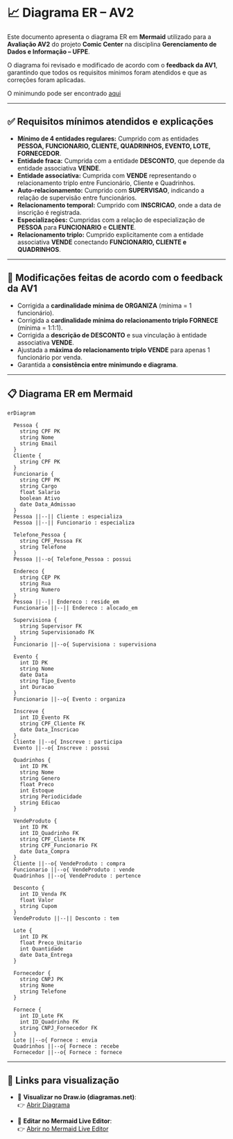 
# 📈 Diagrama ER – AV2

Este documento apresenta o diagrama ER em **Mermaid** utilizado para a **Avaliação AV2** do projeto **Comic Center** na disciplina **Gerenciamento de Dados e Informação – UFPE**.

O diagrama foi revisado e modificado de acordo com o **feedback da AV1**, garantindo que todos os requisitos mínimos foram atendidos e que as correções foram aplicadas.

O minimundo pode ser encontrado [aqui](https://github.com/gabrielalimasotero/gdi-grupo07-2025.1/tree/main/sgbd/minimundos)

---

## ✅ Requisitos mínimos atendidos e explicações

- **Mínimo de 4 entidades regulares:** Cumprido com as entidades **PESSOA, FUNCIONARIO, CLIENTE, QUADRINHOS, EVENTO, LOTE, FORNECEDOR**.
- **Entidade fraca:** Cumprida com a entidade **DESCONTO**, que depende da entidade associativa **VENDE**.
- **Entidade associativa:** Cumprida com **VENDE** representando o relacionamento triplo entre Funcionário, Cliente e Quadrinhos.
- **Auto-relacionamento:** Cumprido com **SUPERVISAO**, indicando a relação de supervisão entre funcionários.
- **Relacionamento temporal:** Cumprido com **INSCRICAO**, onde a data de inscrição é registrada.
- **Especializações:** Cumpridas com a relação de especialização de **PESSOA** para **FUNCIONARIO** e **CLIENTE**.
- **Relacionamento triplo:** Cumprido explicitamente com a entidade associativa **VENDE** conectando **FUNCIONARIO, CLIENTE e QUADRINHOS**.

---

## 🔧 Modificações feitas de acordo com o feedback da AV1

- Corrigida a **cardinalidade mínima de ORGANIZA** (mínima = 1 funcionário).
- Corrigida a **cardinalidade mínima do relacionamento triplo FORNECE** (mínima = 1:1:1).
- Corrigida a **descrição de DESCONTO** e sua vinculação à entidade associativa **VENDE**.
- Ajustada a **máxima do relacionamento triplo VENDE** para apenas 1 funcionário por venda.
- Garantida a **consistência entre minimundo e diagrama**.

---

## 📋 Diagrama ER em Mermaid

```mermaid
erDiagram

  Pessoa {
    string CPF PK
    string Nome
    string Email
  }
  Cliente {
    string CPF PK
  }
  Funcionario {
    string CPF PK
    string Cargo
    float Salario
    boolean Ativo
    date Data_Admissao
  }
  Pessoa ||--|| Cliente : especializa
  Pessoa ||--|| Funcionario : especializa

  Telefone_Pessoa {
    string CPF_Pessoa FK
    string Telefone
  }
  Pessoa ||--o{ Telefone_Pessoa : possui

  Endereco {
    string CEP PK
    string Rua
    string Numero
  }
  Pessoa ||--|| Endereco : reside_em
  Funcionario ||--|| Endereco : alocado_em

  Supervisiona {
    string Supervisor FK
    string Supervisionado FK
  }
  Funcionario ||--o{ Supervisiona : supervisiona

  Evento {
    int ID PK
    string Nome
    date Data
    string Tipo_Evento
    int Duracao
  }
  Funcionario ||--o{ Evento : organiza

  Inscreve {
    int ID_Evento FK
    string CPF_Cliente FK
    date Data_Inscricao
  }
  Cliente ||--o{ Inscreve : participa
  Evento ||--o{ Inscreve : possui

  Quadrinhos {
    int ID PK
    string Nome
    string Genero
    float Preco
    int Estoque
    string Periodicidade
    string Edicao
  }

  VendeProduto {
    int ID PK
    int ID_Quadrinho FK
    string CPF_Cliente FK
    string CPF_Funcionario FK
    date Data_Compra
  }
  Cliente ||--o{ VendeProduto : compra
  Funcionario ||--o{ VendeProduto : vende
  Quadrinhos ||--o{ VendeProduto : pertence

  Desconto {
    int ID_Venda FK
    float Valor
    string Cupom
  }
  VendeProduto ||--|| Desconto : tem

  Lote {
    int ID PK
    float Preco_Unitario
    int Quantidade
    date Data_Entrega
  }

  Fornecedor {
    string CNPJ PK
    string Nome
    string Telefone
  }

  Fornece {
    int ID_Lote FK
    int ID_Quadrinho FK
    string CNPJ_Fornecedor FK
  }
  Lote ||--o{ Fornece : envia
  Quadrinhos ||--o{ Fornece : recebe
  Fornecedor ||--o{ Fornece : fornece
```

---

## 🔗 Links para visualização

- 📄 **Visualizar no Draw.io (diagramas.net)**:  
👉 [Abrir Diagrama](https://app.diagrams.net/?splash=0#G1z9cHzAu5elWG1Sr_yfaFSnkrfjwySuP5#%7B%22pageId%22%3A%22MDzwoyZKB1G08Y7-jSuO%22%7D)

- 📝 **Editar no Mermaid Live Editor**:  
👉 [Abrir no Mermaid Live Editor](https://mermaid.live/edit#pako:eNqNVltv2jAU_iuWn2lVCoGSt4rL1F2qbN36MCEhNz6l1hKfzHbQVuC_184NJ4DaF4jt79y-8_kkWxojBxpSUDPB1oqlS7mUhESgNTKydc-EaKOEXJNptCDRl9bWPabQ2pinTCRuZ-9-pokAaeCsnwK0yGUsUDIl8P2AU6bWWO48J8gMeWCJsyy3nhATYJLcGrGptjiz8WfMsNUtT4XWDJvAVZG73cXFbtfkGhLQGcSCJeKVHcP8bDtQB_4JCTyjhNU5BuuDRbuu2u5Ucrg9chuSDLXORRl0LjkoiI_om0dd-n7krN2_PAV1jpHGbUgUaMFhBWm3YcdQlmDMOBZYh37IM1AboZ1FJ8H6CFWXDt-IY3W6PxXcktOKEBLtLSt-NrazDTtCGnI3O6_kRjHtBokMV6Wjg5tZrljsKepEclXskKBaM9no5E7qWMEG2klVAbpsONnU8qyPDrouXAk_jRpbpdDEsqphyohYZMyj5QTK09b3nHGbxAvqj_JXbXwCWUmrvqqRU8jBx1wb_Ju3jSKw1HGbIWe8M1i4V6L7ewSruUghz8-2tiK1KeEjvHpHfjePaZ9imil2jvNWdiGJG_AJiXSwG7fsUH8aaXVuQMZQEjIDHeORzlfO5jBuyk482kuq2vXmGaZNMa041RVv3IfE1Hf7Kxo4w73X8tUvKcxhSDugLU0ar8kHWufSKFgzr9ELVBJi4HZKdObbffT5XRl2BqvnsMNTUcvio8qxoVdeYt6AKvxU_aoj2ReF3Ah2uqkHkCULnqBT8xHquXyiPbpWgtPQqBx61M5x--q1S1qUtaTmBSwVNLSPnKk_S7qUe2uTMfkbMa3NFObrl3qRZ64P1YdAg3BaUFPMpaHhsD8OCh803NJ_NLwIroaXo5ub4WQyCUb252rco_9pOAguR5NRMBwNBuPBIAjG-x59LcJeXwbD8aTfH_YHo5vr4MoZABcG1bfyS6T4INm_AYPK3Qw)
